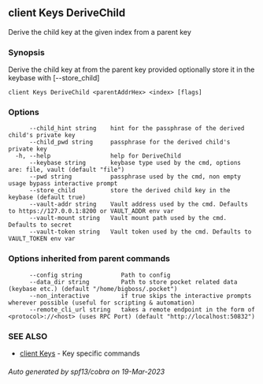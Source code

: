 ## client Keys DeriveChild

Derive the child key at the given index from a parent key

### Synopsis

Derive the child key at <index> from the parent key provided optionally store it in the keybase with [--store_child]

```
client Keys DeriveChild <parentAddrHex> <index> [flags]
```

### Options

```
      --child_hint string    hint for the passphrase of the derived child's private key
      --child_pwd string     passphrase for the derived child's private key
  -h, --help                 help for DeriveChild
      --keybase string       keybase type used by the cmd, options are: file, vault (default "file")
      --pwd string           passphrase used by the cmd, non empty usage bypass interactive prompt
      --store_child          store the derived child key in the keybase (default true)
      --vault-addr string    Vault address used by the cmd. Defaults to https://127.0.0.1:8200 or VAULT_ADDR env var
      --vault-mount string   Vault mount path used by the cmd. Defaults to secret
      --vault-token string   Vault token used by the cmd. Defaults to VAULT_TOKEN env var
```

### Options inherited from parent commands

```
      --config string           Path to config
      --data_dir string         Path to store pocket related data (keybase etc.) (default "/home/bigboss/.pocket")
      --non_interactive         if true skips the interactive prompts wherever possible (useful for scripting & automation)
      --remote_cli_url string   takes a remote endpoint in the form of <protocol>://<host> (uses RPC Port) (default "http://localhost:50832")
```

### SEE ALSO

* [client Keys](client_Keys.md)	 - Key specific commands

###### Auto generated by spf13/cobra on 19-Mar-2023
